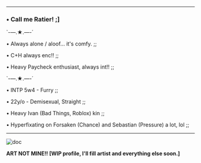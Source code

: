 ----------------------------------
### • Call me Ratier! ;\]

`-—.★.—-´

• Always alone / aloof... it's comfy. ;;

• C+H always enc!! ;; 

• Heavy Paycheck enthusiast, always int!! ;; 
  
`-—.★.—-´

• INTP 5w4 - Furry ;; 

• 22y/o - Demisexual, Straight ;; 

• Heavy Ivan \(Bad Things, Roblox\) kin ;;

• Hyperfixating on Forsaken \(Chance\) and Sebastian \(Pressure\) a lot, lol ;;

 ----------------------------------
 

![doc](https://github.com/user-attachments/assets/af08dbd3-6a8f-4e54-8db3-3686fd4aa71f)

**ART NOT MINE!! \[WIP profile, I'll fill artist and everything else soon.\]**
